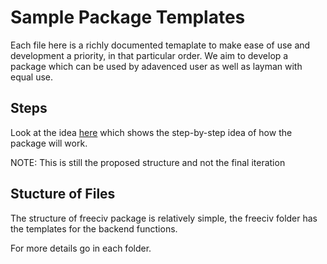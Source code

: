 # Sample Package Templates

Each file here is a richly documented temaplate to make ease of use and development a priority, in that particular order. We aim to develop a package which can be used by adavenced user as well as layman with equal use.

## Steps

Look at the idea [here](https://github.com/yashbonde/freeciv-python/blob/master/ex_images/freeciv_steps-02.png) which shows the step-by-step idea of how the package will work.

NOTE: This is still the proposed structure and not the final iteration

## Stucture of Files

The structure of freeciv package is relatively simple, the freeciv folder has the templates for the backend functions.

For more details go in each folder.